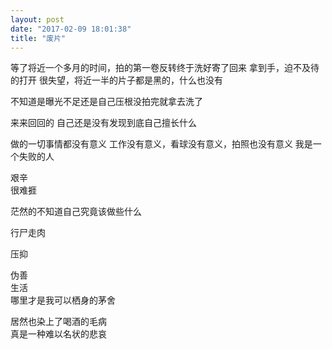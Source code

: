 ```yaml
---
layout: post
date: "2017-02-09 18:01:38"
title: "废片"
---
```



等了将近一个多月的时间，拍的第一卷反转终于洗好寄了回来
拿到手，迫不及待的打开
很失望，将近一半的片子都是黑的，什么也没有

不知道是曝光不足还是自己压根没拍完就拿去洗了

来来回回的
自己还是没有发现到底自己擅长什么

做的一切事情都没有意义
工作没有意义，看球没有意义，拍照也没有意义
我是一个失败的人

艰辛
<br>
很难捱

茫然的不知道自己究竟该做些什么

行尸走肉

压抑

伪善
<br>
生活
<br>
哪里才是我可以栖身的茅舍

居然也染上了喝酒的毛病
<br>
真是一种难以名状的悲哀

